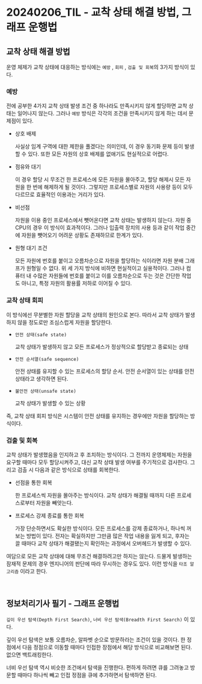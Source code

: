 # 20240206_TIL - 교착 상태 해결 방법, 그래프 운행법

## 교착 상태 해결 방법

운영 체제가 교착 상태에 대응하는 방식에는 `예방` , `회피` , `검출 및 회복`의 3가지 방식이 있다. 

### 예방

전에 공부한 4가지 교착 상태 발생 조건 중 하나라도 만족시키지 않게 할당하면 교착 상태는 일어나지 않는다. 그러나 `예방` 방식은 각각의 조건을 만족시키지 않게 하는 데서 문제점이 있다.

- 상호 배제
    
    사실상 임계 구역에 대한 제한을 풀겠다는 의미인데, 이 경우 동기화 문제 등이 발생할 수 있다. 또한 모든 자원의 상호 배제를 없애기도 현실적으로 어렵다.
    
- 점유와 대기
    
    이 경우 할당 시 무조건 한 프로세스에 모든 자원을 몰아주고, 할당 해제시 모든 자원을 한 번에 해제하게 될 것이다. 그렇지만 프로세스별로 자원의 사용량 등이 모두 다르므로 효율적인 이용과는 거리가 있다.
    
- 비선점
    
    자원을 이용 중인 프로세스에서 뺏어온다면 교착 상태는 발생하지 않는다. 자원 중 CPU의 경우 이 방식이 효과적이다. 그러나 입출력 장치의 사용 등과 같이 작업 중간에 자원을 뺏어오기 어려운 상황도 존재하므로 한계가 있다.
    
- 원형 대기 조건
    
    모든 자원에 번호를 붙이고 오름차순으로 자원을 할당하는 식이라면 자원 분배 그래프가 원형일 수 없다. 위 세 가지 방식에 비하면 현실적이고 실용적이다. 그러나 컴퓨터 내 수많은 자원들에 번호를 붙이고 이를 오름차순으로 두는 것은 간단한 작업도 아니고, 특정 자원의 활용률 저하로 이어질 수 있다.
    

### 교착 상태 회피

이 방식에선 무분별한 자원 할당을 교착 상태의 원인으로 본다. 따라서 교착 상태가 발생하지 않을 정도로만 조심스럽게 자원을 할당한다.

- `안전 상태(safe state)`
    
    교착 상태가 발생하지 않고 모든 프로세스가 정상적으로 할당받고 종료되는 상태
    
- `안전 순서열(safe sequence)`
    
    안전 상태를 유지할 수 있는 프로세스의 할당 순서. 안전 순서열이 있는 상태를 안전 상태라고 생각하면 된다.
    
- `불안전 상태(unsafe state)`
    
    교착 상태가 발생할 수 있는 상황

즉, 교착 상태 회피 방식은 시스템이 안전 상태를 유지하는 경우에만 자원을 할당하는 방식이다.

### 검출 및 회복

교착 상태가 발생했음을 인지하고 후 조치하는 방식이다. 그 전까지 운영체제는 자원을 요구할 때마다 모두 할당시켜주고, 대신 교착 상태 발생 여부를 주기적으로 검사한다. 그리고 검출 시 다음과 같은 방식으로 상태를 회복한다.

- 선점을 통한 회복
    
    한 프로세스씩 자원을 몰아주는 방식이다. 교착 상태가 해결될 때까지 다른 프로세스로부터 자원을 빼앗는다.
    
- 프로세스 강제 종료를 통한 회복
    
    가장 단순하면서도 확실한 방식이다. 모든 프로세스를 강제 종료하거나, 하나씩 꺼보는 방법이 있다. 전자는 확실하지만 그만큼 많은 작업 내용을 잃게 되고, 후자는 끌 때마다 교착 상태가 해결됐는지 확인하는 과정에서 오버헤드가 발생할 수 있다.
    

여담으로 모든 교착 상태에 대해 무조건 해결하려고만 하지는 않는다. 드물게 발생하는 잠재적 문제의 경우 엔지니어의 판단에 따라 무시하는 경우도 있다. 이런 방식을 `타조 알고리즘` 이라고 한다.

<br>

## 정보처리기사 필기 - 그래프 운행법

`깊이 우선 탐색(Depth First Search)`, `너비 우선 탐색(Breadth First Search)` 이 있다. 

깊이 우선 탐색은 보통 오름차순, 알파벳 순으로 방문하라는 조건이 있을 것이다. 한 정점에서 다음 정점으로 이동할 때마다 인접한 장점에서 해당 방식으로 비교해보면 된다. 없으면 백트래킹한다.

너비 우선 탐색 역시 비슷한 조건에서 탐색을 진행한다. 편하게 하려면 큐를 그려놓고 방문할 때마다 하나씩 빼고 인접 정점을 큐에 추가하면서 탐색하면 된다.
